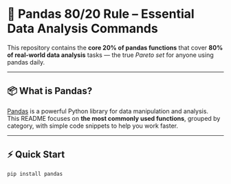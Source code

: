 # 🐼 Pandas 80/20 Rule – Essential Data Analysis Commands

This repository contains the **core 20% of pandas functions** that cover **80% of real-world data analysis** tasks — the true *Pareto set* for anyone using pandas daily.

---

## 📦 What is Pandas?

[Pandas](https://pandas.pydata.org/) is a powerful Python library for data manipulation and analysis.  
This README focuses on **the most commonly used functions**, grouped by category, with simple code snippets to help you work faster.

---

## ⚡ Quick Start

```bash
pip install pandas
